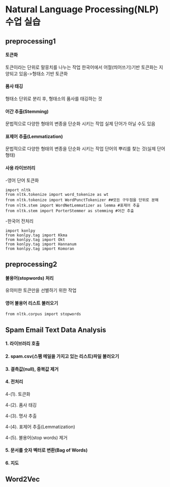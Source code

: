 # Natural Language Processing(NLP) 수업 실습
## preprocessing1
#### 토큰화

토큰이라는 단위로 말뭉치를 나누는 작업
한국어에서 어절(띄어쓰기)기반 토큰화는 지양되고 있음->형태소 기반 토큰화

#### 품사 태깅

형태소 단위로 분리 후, 형태소의 품사를 태깅하는 것

#### 어간 추출(Stemming)

문법적으로 다양한 형태의 변종을 단순화 시키는 작업
실제 단어가 아닐 수도 있음

#### 표제어 추출(Lemmatization)

문법적으로 다양한 형태의 변종을 단순화 시키는 작업
단어의 뿌리를 찾는 것(실제 단어 형태)

#### 사용 라이브러리

-영어 단어 토큰화
``` 
import nltk
from nltk.tokenize import word_tokenize as wt 
from nltk.tokenize import WordPunctTokenizer ##모든 구두점을 단위로 분해
from nltk.stem import WordNetLemmatizer as lemma #표제어 추출
from nltk.stem import PorterStemmer as stemming #어간 추출
``` 

-한국어 전처리
```
import konlpy
from konlpy.tag import Kkma
from konlpy.tag import Okt
from konlpy.tag import Hannanum
from konlpy.tag import Komoran
```
## preprocessing2
#### 불용어(stopwords) 처리

유의미한 토큰만을 선별하기 위한 작업

#### 영어 불용어 리스트 불러오기
``` 
from nltk.corpus import stopwords
``` 
## Spam Email Text Data Analysis
#### 1. 라이브러리 호출
#### 2. spam.csv(스팸 메일을 가지고 있는 리스트)파일 불러오기
#### 3. 결측값(null), 중복값 제거
#### 4. 전처리

  4-(1). 토큰화

  4-(2). 품사 태깅

  4-(3). 명사 추출

  4-(4). 표제어 추출(Lemmatization)

  4-(5). 불용어(stop words) 제거

#### 5. 문서를 숫자 벡터로 변환(Bag of Words)
#### 6. 지도 
## Word2Vec

